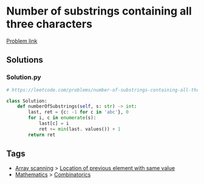 # Number of substrings containing all three characters

[Problem link](https://leetcode.com/problems/number-of-substrings-containing-all-three-characters/)

## Solutions


### Solution.py
```py
# https://leetcode.com/problems/number-of-substrings-containing-all-three-characters/

class Solution:
    def numberOfSubstrings(self, s: str) -> int:
        last, ret = {c: -1 for c in 'abc'}, 0
        for i, c in enumerate(s):
            last[c] = i
            ret += min(last. values()) + 1
        return ret
```
## Tags

* [Array scanning](/Collections/array-scanning.md#array-scanning) > [Location of previous element with same value](/Collections/array-scanning.md#location-of-previous-element-with-same-value)
* [Mathematics](/Collections/mathematics.md#mathematics) > [Combinatorics](/Collections/mathematics.md#combinatorics)
